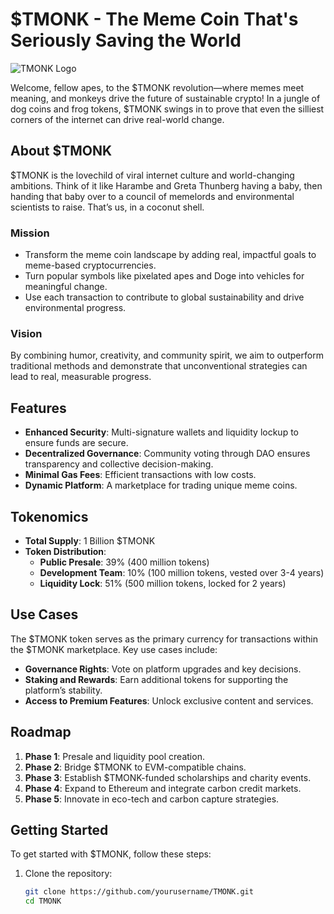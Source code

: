
# $TMONK - The Meme Coin That's Seriously Saving the World

![TMONK Logo](assets/logo.png)

Welcome, fellow apes, to the $TMONK revolution—where memes meet meaning, and monkeys drive the future of sustainable crypto! In a jungle of dog coins and frog tokens, $TMONK swings in to prove that even the silliest corners of the internet can drive real-world change. 

## About $TMONK

$TMONK is the lovechild of viral internet culture and world-changing ambitions. Think of it like Harambe and Greta Thunberg having a baby, then handing that baby over to a council of memelords and environmental scientists to raise. That’s us, in a coconut shell.

### Mission

- Transform the meme coin landscape by adding real, impactful goals to meme-based cryptocurrencies.
- Turn popular symbols like pixelated apes and Doge into vehicles for meaningful change.
- Use each transaction to contribute to global sustainability and drive environmental progress.

### Vision

By combining humor, creativity, and community spirit, we aim to outperform traditional methods and demonstrate that unconventional strategies can lead to real, measurable progress.

## Features

- **Enhanced Security**: Multi-signature wallets and liquidity lockup to ensure funds are secure.
- **Decentralized Governance**: Community voting through DAO ensures transparency and collective decision-making.
- **Minimal Gas Fees**: Efficient transactions with low costs.
- **Dynamic Platform**: A marketplace for trading unique meme coins.

## Tokenomics

- **Total Supply**: 1 Billion $TMONK
- **Token Distribution**:
  - **Public Presale**: 39% (400 million tokens)
  - **Development Team**: 10% (100 million tokens, vested over 3-4 years)
  - **Liquidity Lock**: 51% (500 million tokens, locked for 2 years)

## Use Cases

The $TMONK token serves as the primary currency for transactions within the $TMONK marketplace. Key use cases include:

- **Governance Rights**: Vote on platform upgrades and key decisions.
- **Staking and Rewards**: Earn additional tokens for supporting the platform’s stability.
- **Access to Premium Features**: Unlock exclusive content and services.

## Roadmap

1. **Phase 1**: Presale and liquidity pool creation.
2. **Phase 2**: Bridge $TMONK to EVM-compatible chains.
3. **Phase 3**: Establish $TMONK-funded scholarships and charity events.
4. **Phase 4**: Expand to Ethereum and integrate carbon credit markets.
5. **Phase 5**: Innovate in eco-tech and carbon capture strategies.

## Getting Started

To get started with $TMONK, follow these steps:

1. Clone the repository:
   ```bash
   git clone https://github.com/yourusername/TMONK.git
   cd TMONK
